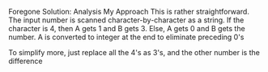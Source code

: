 Foregone Solution: Analysis
My Approach
This is rather straightforward. The input number is scanned character-by-character as a string. If the character is 4, then A gets 1 and B gets 3. Else, A gets 0 and B gets the number. A is converted to integer at the end to eliminate preceding 0's

To simplify more, just replace all the 4's as 3's, and the other number is the difference

